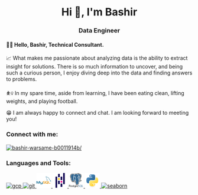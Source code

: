 <h1 align="center">Hi 👋, I'm Bashir</h1>
<h3 align="center">Data Engineer</h3>


<h4>&#x1F44B;&#x1F3FD; Hello, Bashir, Technical Consultant.</h4>

<p>&#x1F4C8; What makes me passionate about analyzing data is the ability to extract insight for solutions. There is so much information to uncover, and being such a curious person, I enjoy diving deep into the data and finding answers to problems.</p>

<p>&#x26F9;&#xFE0F;&#x200D;&#x2640;&#xFE0F; In my spare time, aside from learning, I have been eating clean, lifting weights, and playing football.</p>

<p>&#x1F601; I am always happy to connect and chat. I am looking forward to meeting you!</p>


<h3 align="left">Connect with me:</h3>
<p align="left">
<a href="https://linkedin.com/in/bashir-warsame-b0011914b/" target="blank"><img align="center" src="https://raw.githubusercontent.com/rahuldkjain/github-profile-readme-generator/master/src/images/icons/Social/linked-in-alt.svg" alt="bashir-warsame-b0011914b/" height="30" width="40" /></a>
</p>

<h3 align="left">Languages and Tools:</h3>
<p align="left"> <a href="https://cloud.google.com" target="_blank" rel="noreferrer"> <img src="https://www.vectorlogo.zone/logos/google_cloud/google_cloud-icon.svg" alt="gcp" width="40" height="40"/> </a> <a href="https://git-scm.com/" target="_blank" rel="noreferrer"> <img src="https://www.vectorlogo.zone/logos/git-scm/git-scm-icon.svg" alt="git" width="40" height="40"/> </a> <a href="https://www.mysql.com/" target="_blank" rel="noreferrer"> <img src="https://raw.githubusercontent.com/devicons/devicon/master/icons/mysql/mysql-original-wordmark.svg" alt="mysql" width="40" height="40"/> </a> <a href="https://pandas.pydata.org/" target="_blank" rel="noreferrer"> <img src="https://raw.githubusercontent.com/devicons/devicon/2ae2a900d2f041da66e950e4d48052658d850630/icons/pandas/pandas-original.svg" alt="pandas" width="40" height="40"/> </a> <a href="https://www.postgresql.org" target="_blank" rel="noreferrer"> <img src="https://raw.githubusercontent.com/devicons/devicon/master/icons/postgresql/postgresql-original-wordmark.svg" alt="postgresql" width="40" height="40"/> </a> <a href="https://www.python.org" target="_blank" rel="noreferrer"> <img src="https://raw.githubusercontent.com/devicons/devicon/master/icons/python/python-original.svg" alt="python" width="40" height="40"/> </a> <a href="https://seaborn.pydata.org/" target="_blank" rel="noreferrer"> <img src="https://seaborn.pydata.org/_images/logo-mark-lightbg.svg" alt="seaborn" width="40" height="40"/> </a> </p>
